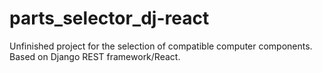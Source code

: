 # parts_selector_dj-react
Unfinished project for the selection of compatible computer components. Based on Django REST framework/React.
